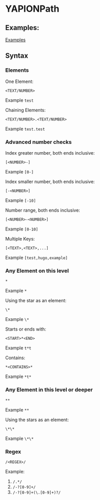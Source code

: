 # YAPIONPath

## Examples:
[Examples](examples/README.md)

## Syntax

### Elements
One Element:
```
<TEXT/NUMBER>
```
Example `test`

Chaining Elements:
```
<TEXT/NUMBER>.<TEXT/NUMBER>
```
Example `test.test`

### Advanced number checks
Index greater number, both ends inclusive:
```
[<NUMBER>-]
```
Example `[0-]`

Index smaller number, both ends inclusive:
```
[-<NUMBER>]
```
Example `[-10]`

Number range, both ends inclusive:
```
[<NUMBER>-<NUMBER>]
```
Example `[0-10]`

Multiple Keys:
```
[<TEXT>,<TEXT>,...]
```
Example `[test,hugo,example]`

### Any Element on this level
```
*
```
Example `*`

Using the star as an element:
```
\*
```
Example `\*`

Starts or ends with:
```
<START>*<END>
```
Example `t*t`

Contains:
```
*<CONTAINS>*
```
Example `*t*`

### Any Element in this level or deeper
```
**
```
Example `**`

Using the stars as an element:
```
\*\*
```
Example `\*\*`

### Regex
```
/<REGEX>/
```
Example:
1. `/.*/`
2. `/-?[0-9]+/`
3. `/-?[0-9]+(\.[0-9]+)?/`
